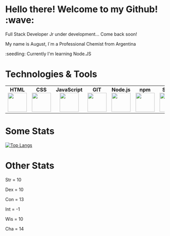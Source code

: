 <h1>Hello there! Welcome to my Github! :wave:</h1>

<p>Full Stack Developer Jr under development...  Come back soon!</p>

<p>My name is August, I´m a Professional Chemist from Argentina</p>

<p>:seedling: Currently I'm learning Node.JS</p>

<p></p>


<h1>Technologies & Tools</h1>




<table width="420px" align="center">
    <tbody>
        <tr valign="top">
            <td width="100px" align="center">
            <span><strong>HTML</strong></span><br>
            <img height=60 src="https://cdn.jsdelivr.net/gh/devicons/devicon/icons/html5/html5-original.svg">
            </td>
            <td width="100px" align="center">
            <span><strong>CSS</strong></span><br>
            <img height=60 src="https://cdn.jsdelivr.net/gh/devicons/devicon/icons/css3/css3-original.svg">
            </td>
            <td width="100px" align="center">
            <span><strong>JavaScript</strong></span><br>
            <img height=60 src="https://cdn.jsdelivr.net/gh/devicons/devicon/icons/javascript/javascript-original.svg">
            </td>
            <td width="100px" align="center">
            <span><strong>GIT</strong></span><br>
            <img height=60 src="https://cdn.jsdelivr.net/gh/devicons/devicon/icons/git/git-original.svg">
            </td>
            <td width="100px" align="center">
            <span><strong>Node.js</strong></span><br>
            <img height=60 src="https://cdn.jsdelivr.net/gh/devicons/devicon/icons/nodejs/nodejs-original.svg">
            </td>
            <td width="100px" align="center">
            <span><strong>npm</strong></span><br>
            <img height=60 src="https://cdn.jsdelivr.net/gh/devicons/devicon/icons/npm/npm-original-wordmark.svg">
            </td>
            <td width="100px" align="center">
            <span><strong>SASS</strong></span><br>
            <img height=60 src="https://cdn.jsdelivr.net/gh/devicons/devicon/icons/sass/sass-original.svg">
            </td>
            <td width="100px" align="center">
            <span><strong>Jest</strong></span><br>
            <img height=60 src="https://cdn.jsdelivr.net/gh/devicons/devicon/icons/jest/jest-plain.svg" />
            </td>
        </tr>
    </tbody>
</table>

<h1>Some Stats</h1>

[![Top Langs](https://github-readme-stats.vercel.app/api/top-langs/?username=agus-coder&layout=compact&theme=dark)](https://github.com/anuraghazra/github-readme-stats)

<h1>Other Stats</h1>
<p>Str = 10</p>
<p>Dex = 10</p>
<p>Con = 13</p>
<p>Int = -1</p>
<p>Wis = 10</p>
<p>Cha = 14</p>

